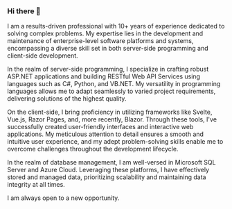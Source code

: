 ### Hi there 👋

I am a results-driven professional with 10+ years of experience dedicated to solving complex problems. My expertise lies in the development and maintenance of enterprise-level software platforms and systems, encompassing a diverse skill set in both server-side programming and client-side development.

In the realm of server-side programming, I specialize in crafting robust ASP.NET applications and building RESTful Web API Services using languages such as C#, Python, and VB.NET. My versatility in programming languages allows me to adapt seamlessly to varied project requirements, delivering solutions of the highest quality.

On the client-side, I bring proficiency in utilizing frameworks like Svelte, Vue.js, Razor Pages, and, more recently, Blazor. Through these tools, I've successfully created user-friendly interfaces and interactive web applications. My meticulous attention to detail ensures a smooth and intuitive user experience, and my adept problem-solving skills enable me to overcome challenges throughout the development lifecycle.

In the realm of database management, I am well-versed in Microsoft SQL Server and Azure Cloud. Leveraging these platforms, I have effectively stored and managed data, prioritizing scalability and maintaining data integrity at all times.

I am always open to a new opportunity.

<!--
**martin-chavez/martin-chavez** is a ✨ _special_ ✨ repository because its `README.md` (this file) appears on your GitHub profile.

Here are some ideas to get you started:

- 🔭 I’m currently working on ...
- 🌱 I’m currently learning ...
- 👯 I’m looking to collaborate on ...
- 🤔 I’m looking for help with ...
- 💬 Ask me about ...
- 📫 How to reach me: ...
- 😄 Pronouns: ...
- ⚡ Fun fact: ...
-->
